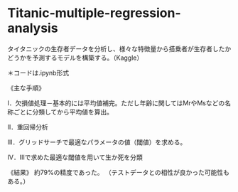 # Titanic-multiple-regression-analysis


タイタニックの生存者データを分析し、様々な特徴量から搭乗者が生存者したかどうかを予測するモデルを構築する。（Kaggle）

＊コードは.ipynb形式


《主な手順》

Ⅰ．欠損値処理－基本的には平均値補完。ただし年齢に関してはMrやMsなどの名称ごとに分類してから平均値を算出。

Ⅱ．重回帰分析

Ⅲ．グリッドサーチで最適なパラメータの値（閾値）を求める。

Ⅳ．Ⅲで求めた最適な閾値を用いて生か死を分類


《結果》
約79%の精度であった。
（テストデータとの相性が良かった可能性もある。）

